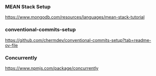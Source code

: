 ### MEAN Stack Setup

https://www.mongodb.com/resources/languages/mean-stack-tutorial

### conventional-commits-setup

https://github.com/chermdev/conventional-commits-setup?tab=readme-ov-file

### Concurrently

https://www.npmjs.com/package/concurrently
